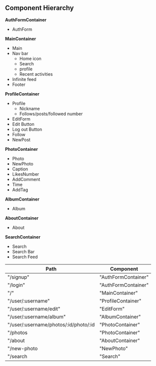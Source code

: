 ## Component Hierarchy

**AuthFormContainer**
  - AuthForm

**MainContainer**
  - Main
  - Nav bar
    - Home icon
    - Search
    - profile
    - Recent activities
  - Infinite feed
  - Footer

**ProfileContainer**
  - Profile
    - Nickname
    - Follows/posts/followed number
  - EditForm
  - Edit Button
  - Log out Button
  - Follow
  - NewPost

**PhotoContainer**
  - Photo
  - NewPhoto
  - Caption
  - LikesNumber
  - AddComment
  - Time
  - AddTag

**AlbumContainer**
  - Album

**AboutContainer**
  - About

**SearchContainer**
  - Search
  - Search Bar
  - Search Feed






|Path   | Component   |
|-------|-------------|
| "/signup" | "AuthFormContainer" |
| "/login" | "AuthFormContainer" |
| "/" | "MainContainer" |
| "/user/:username" | "ProfileContainer" |
| "/user/:username/edit" | "EditForm" |
| "/user/:username/album" | "AlbumContainer" |
| "/user/:username/photos/:id/photo/:id | "PhotoContainer" |
| "/photos | "PhotoContainer" |
| "/about | "AboutContainer" |
| "/new-photo | "NewPhoto" |
| "/search | "Search" |
